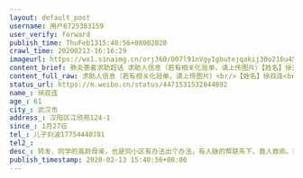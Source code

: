 ```yaml
---
layout: default_post
username: 用户6725383159
user_verify: forward
publish_time: ThuFeb1315:40:56+08002020
crawl_time: 20200213-16:16:29
imageurl: https://wx1.sinaimg.cn/orj360/007l91nVgy1gbutejqakij30o216u459.jpg,https://wx3.sinaimg.cn/orj360/007l91nVgy1gbutekwho3j30rw1dmaic.jpg,https://wx2.sinaimg.cn/orj360/007l91nVgy1gbutelfnb4j30t61fun8s.jpg,https://wx2.sinaimg.cn/orj360/007l91nVgy1gbutelxlmfj30sm1ewtig.jpg,https://wx2.sinaimg.cn/orj360/007l91nVgy1gbutemcq8bj30u01hcapl.jpg
content_brief: 肺炎患者求助超话 求助人信息（若有相关化验单，请上传图片）【姓名】徐双连【年龄】61【所在城市】武汉市【所在小区、社区】汉阳区江欣苑124-1【患病时间】1月27日【联系方式】儿子刘波177 5444 0781【其他紧急联系人】【病情描述】 转发，同学的高龄母亲，也是同小区有办法出个办法，有 ...全文
content_full_raw: 求助人信息（若有相关化验单，请上传图片）<br/>【姓名】徐双连<br/>【年龄】61<br/>【所在城市】武汉市<br/>【所在小区、社区】汉阳区江欣苑124-1<br/>【患病时间】1月27日<br/>【联系方式】儿子刘波17754440781<br/>【其他紧急联系人】<br/>【病情描述】转发，同学的高龄母亲，也是同小区<br/>有办法出个办法，有人脉的帮联系下。救人救命。<br/>家庭住址：汉阳区江欣苑一期124栋一单元<br/>病情介绍：1.27日开始发烧，咳嗽2.1拍ct显示双肺重度感染，核酸为阴性，在这期间，一直由自己家人送往医院打针，2月7日做第二次ct，还是双肺重度感染，医生说打针没效果了，要住院治疗，现在情况为一直咳嗽，呼吸不畅，大喘气<br/>联系人以及电话：儿子刘波17754440781<br/>备注：在这十多天里一直找社区安排，社区竟然把病人丢到隔离点，汉阳船舶学院临时的收治隔离点，隔离点没医生，没药吃，没针打，在里面观察了4天，今天隔离点因核酸阴性为由，要病人回家自行隔离，要社区出证明接回家，但是病人现在情况很不好，社区不管，于是隔离点就打120把病人送往汉阳五医院急诊室，急诊，室说没床位，要病人家属把病人带回家，目前病人无处可去，把一个重度病人这样推来推去，请问这样就是政府说的应收尽收吗？希望大家帮忙转发一下，让病人尽快能有一个医院床位进行治疗，谢谢大家🙏🙏🙏
status_url: https://m.weibo.cn/status/4471531532844892
name_: 徐双连
age_: 61
city_: 武汉市
address_: 汉阳区江欣苑124-1
since_: 1月27日
tel_: 儿子刘波17754440781
tel2_: 
desc_: 转发，同学的高龄母亲，也是同小区有办法出个办法，有人脉的帮联系下。救人救命。家庭住址汉阳区江欣苑一期124栋一单元病情介绍1.27日开始发烧，咳嗽2.1拍ct显示双肺重度感染，核酸为阴性，在这期间，一直由自己家人送往医院打针，2月7日做第二次ct，还是双肺重度感染，医生说打针没效果了，要住院治疗，现在情况为一直咳嗽，呼吸不畅，大喘气联系人以及电话儿子刘波17754440781备注在这十多天里一直找社区安排，社区竟然把病人丢到隔离点，汉阳船舶学院临时的收治隔离点，隔离点没医生，没药吃，没针打，在里面观察了4天，今天隔离点因核酸阴性为由，要病人回家自行隔离，要社区出证明接回家，但是病人现在情况很不好，社区不管，于是隔离点就打120把病人送往汉阳五医院急诊室，急诊，室说没床位，要病人家属把病人带回家，目前病人无处可去，把一个重度病人这样推来推去，请问这样就是政府说的应收尽收吗？希望大家帮忙转发一下，让病人尽快能有一个医院床位进行治疗，谢谢大家🙏🙏🙏
publish_timestamp: 2020-02-13 15:40:56+08:00
---
```

